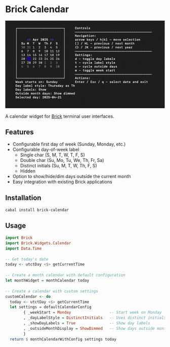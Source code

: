# Brick Calendar

![A screenshot of the brick calendar widget](./docs/image.png)

A calendar widget for [Brick](https://github.com/jtdaugherty/brick) terminal user interfaces.

## Features

- Configurable first day of week (Sunday, Monday, etc.)
- Configurable day-of-week label
  - Single char (S, M, T, W, T, F, S)
  - Double char (Su, Mo, Tu, We, Th, Fr, Sa)
  - Distinct initials (Su, M, T, W, Th, F, S)
  - Hidden
- Option to show/hide/dim days outside the current month
- Easy integration with existing Brick applications

## Installation

```
cabal install brick-calendar
```

## Usage

```haskell
import Brick
import Brick.Widgets.Calendar
import Data.Time

-- Get today's date
today <- utctDay <$> getCurrentTime

-- Create a month calendar with default configuration
let monthWidget = monthCalendar today

-- Create a calendar with custom settings
customCalendar <- do
  today <- utctDay <$> getCurrentTime
  let settings = defaultCalendarConfig 
        { _weekStart = Monday                 -- Start week on Monday
        , _dayLabelStyle = DistinctInitials   -- Uses distinct initials (Th, Su)
        , _showDayLabels = True               -- Show day labels
        , _outsideMonthDisplay = ShowDimmed   -- Show days outside month as dimmed
        }
  return $ monthCalendarWithConfig settings today
```

